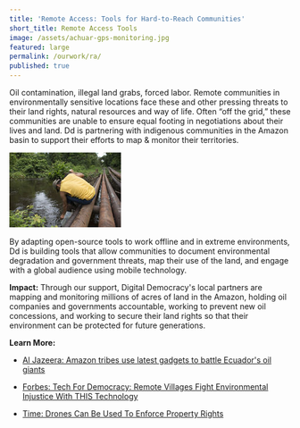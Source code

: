 ```yaml
---
title: 'Remote Access: Tools for Hard-to-Reach Communities'
short_title: Remote Access Tools
image: /assets/achuar-gps-monitoring.jpg
featured: large
permalink: /ourwork/ra/
published: true
---
```

Oil contamination, illegal land grabs, forced labor. Remote communities in environmentally sensitive locations face these and other pressing threats to their land rights, natural resources and way of life. Often “off the grid,” these communities are unable to ensure equal footing in negotiations about their lives and land. Dd is partnering with indigenous communities in the Amazon basin to support their efforts to map & monitor their territories.

![collecting a water sample](/assets/pastaza-water-sample.jpg)

By adapting open-source tools to work offline and in extreme environments, Dd is building tools that allow communities to document environmental degradation and government threats, map their use of the land, and engage with a global audience using mobile technology.

**Impact:** Through our support, Digital Democracy's local partners are mapping and monitoring millions of acres of land in the Amazon, holding oil companies and governments accountable, working to prevent new oil concessions, and working to secure their land rights so that their environment can be protected for future generations.

**Learn More:**
	
  * [Al Jazeera: Amazon tribes use latest gadgets to battle Ecuador's oil giants](http://video.aljazeera.com/channels/eng/videos/amazon-tribes-use-latest-gadgets-to-battle-ecuadors-oil-giants/4903619810001)
  
  * [Forbes: Tech For Democracy: Remote Villages Fight Environmental Injustice With THIS Technology](http://www.forbes.com/sites/ashoka/2013/12/20/remote-but-not-invisible-rural-use-of-technology-for-government-accountability/#270992167231)
  
   * [Time: Drones Can Be Used To Enforce Property Rights](http://time.com/3980607/drone-past-present-future/)
